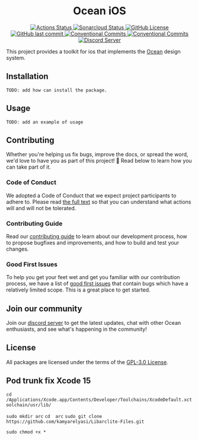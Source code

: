 <h1 align="center">Ocean iOS</h1>

<p align="center">
  <a href="https://github.com/ocean-ds/ocean-ios/actions">
    <img alt="Actions Status" src="https://github.com/ocean-ds/ocean-ios/workflows/CI/badge.svg">
  </a>
  <a href="https://sonarcloud.io/dashboard?id=ocean-ds_ocean-ios">
    <img alt="Sonarcloud Status" src="https://sonarcloud.io/api/project_badges/measure?project=ocean-ds_ocean-ios&metric=alert_status">
  </a>
  <a href="https://github.com/ocean-ds/ocean-ios/blob/master/LICENSE">
    <img alt="GitHub License" src="https://img.shields.io/github/license/ocean-ds/ocean-ios">
  </a>
  <a href="https://github.com/ocean-ds/ocean-ios/graphs/commit-activity">
    <img alt="GitHub last commit" src="https://img.shields.io/github/last-commit/ocean-ds/ocean-ios">
  </a>
  <a href="https://conventionalcommits.org">
    <img alt="Conventional Commits" src="https://img.shields.io/badge/Conventional%20Commits-1.0.0-yellow.svg">
  </a>
  <a href="http://makeapullrequest.com">
    <img alt="Conventional Commits" src="https://img.shields.io/badge/PRs-welcome-brightgreen.svg">
  </a>
  <a href="https://discord.gg/hDWzGPKuG2">
    <img alt="Discord Server" src="https://img.shields.io/discord/875438252172136468.svg?color=7389D8&labelColor=6A7EC2&logo=discord&logoColor=ffffff">
  </a>  
</p>

This project provides a toolkit for ios that implements the [Ocean](https://zeroheight.com/9c9b2b3aa/p/257272-ocean-ds/t/968532) design system.

## Installation

```
TODO: add how can install the package.
```

## Usage

```
TODO: add an example of usage
```

## Contributing

Whether you're helping us fix bugs, improve the docs, or spread the word, we'd love to have you as part of this project! :blue_heart: Read below to learn how you can take part of it.

### Code of Conduct

We adopted a Code of Conduct that we expect project participants to adhere to. Please read [the full text](.github/CODE_OF_CONDUCT.md) so that you can understand what actions will and will not be tolerated.

### Contributing Guide

Read our [contributing guide](.github/CONTRIBUTING.md) to learn about our development process, how to propose bugfixes and improvements, and how to build and test your changes.

### Good First Issues

To help you get your feet wet and get you familiar with our contribution process, we have a list of [good first issues](https://github.com/ocean-ds/ocean-ios/labels/good%20first%20issue) that contain bugs which have a relatively limited scope. This is a great place to get started.

## Join our community

Join our [discord server](https://discord.gg/hDWzGPKuG2) to get the latest updates, chat with other Ocean enthusiasts, and see what's happening in the community!

## License

All packages are licensed under the terms of the [GPL-3.0 License](LICENSE).

## Pod trunk fix Xcode 15

`cd /Applications/Xcode.app/Contents/Developer/Toolchains/XcodeDefault.xctoolchain/usr/lib/`

`sudo mkdir arc`
`cd  arc`
`sudo git clone https://github.com/kamyarelyasi/Libarclite-Files.git`

`sudo chmod +x *`
